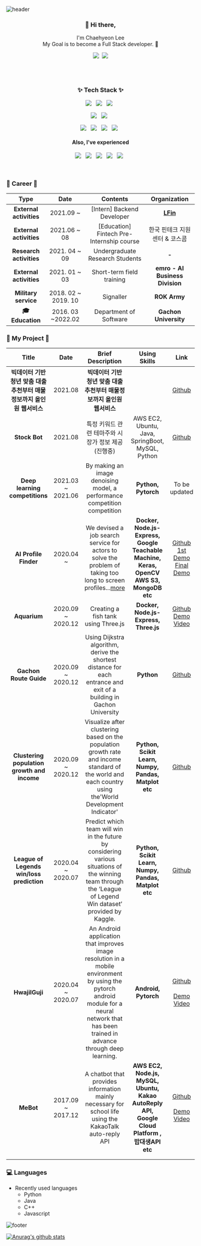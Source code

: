 ![header](https://capsule-render.vercel.app/api?type=waving&color=auto&height=250&section=header&text=Chaehyeon%20Lee&fontSize=80&fontAlign=50)

<h3 align="center"> 👋 Hi there,</h3>
<p align="center">
I'm Chaehyeon Lee<br>
My Goal is to become a Full Stack developer. 🌱 <br>
<p align='center'>
  <a href="https://chlee1001.github.io/"><img src="https://img.shields.io/badge/Tech%20Blog-7957D5?style=for-the-badge&logo=Buefy&logoColor=white"/></a>&nbsp
  <a href="https://portfolio.chlee1001.synology.me/"><img src="https://img.shields.io/badge/Portfolio-212121?style=for-the-badge&logo=pfSense&logoColor=white"/></a>
</p>  
 <br/><br/>
</p>
<h3 align="center">✨ Tech Stack ✨ </h3>
<p align="center">
  <img src="https://img.shields.io/badge/python%20-3776AB.svg?&style=for-the-badge&logo=python&logoColor=white"/>&nbsp;&nbsp;
  <img src="https://img.shields.io/badge/Java%20-007396.svg?&style=for-the-badge&logo=java&logoColor=white"/>&nbsp;&nbsp;
  <img src="https://img.shields.io/badge/C/C++%20-%23007ACC.svg?&style=for-the-badge&logo=C&logoColor=white"/>&nbsp;&nbsp;
</p>
<p align="center">
  <img src="https://img.shields.io/badge/springboot%20-6DB33F.svg?&style=for-the-badge&logo=springboot&logoColor=white"/>&nbsp;&nbsp;
  <img src="https://img.shields.io/badge/node.js%20-%2343853D.svg?&style=for-the-badge&logo=node.js&logoColor=white"/>&nbsp;&nbsp;
</p>


<p align="center">
  <img src="https://img.shields.io/badge/Git%20-F05032.svg?&style=for-the-badge&logo=git&logoColor=white"/>&nbsp;&nbsp;
  <img src="https://img.shields.io/badge/Linux%20-E95420.svg?&style=for-the-badge&logo=Linux&logoColor=white"/>&nbsp;&nbsp;
  <img src="https://img.shields.io/badge/AWS EC2%20-%23FF9900.svg?&style=for-the-badge&logo=amazon-aws&logoColor=white"/>&nbsp;&nbsp;
  <img src="https://img.shields.io/badge/Docker%20-2496ED.svg?&style=for-the-badge&logo=Docker&logoColor=white"/>&nbsp;&nbsp;
</p>
<h4 align="center" >Also, I've experienced</h4>
<p align="center">
  <img src="https://img.shields.io/badge/Android%20-3DDC84.svg?&style=flat-square&logo=android&logoColor=%2361DAFB"/>&nbsp;&nbsp;
  <img src="https://img.shields.io/badge/React%20-%2320232a.svg?&style=flat-square&logo=react&logoColor=%2361DAFB"/>&nbsp;&nbsp;
  <img src ="https://img.shields.io/badge/MySQL-4479A1.svg?&style=flat-square&logo=mysql&logoColor=white"/>&nbsp;&nbsp;
  <img src ="https://img.shields.io/badge/MongoDB-%234ea94b.svg?&style=flat-square&logo=mongodb&logoColor=white"/>&nbsp;&nbsp;
  <img src="https://img.shields.io/badge/Jupyter%20-%23F37626.svg?&style=flat-square&logo=Jupyter&logoColor=white" />&nbsp;&nbsp;
</p>

 <br>


<h3 align="left">💜 Career 💜</h3>

|        **Type**         |      **Date**       |               **Contents**                |         **Organization**         |
| :---------------------: | :-----------------: | :---------------------------------------: | :------------------------------: |
| **External activities** |      2021.09 ~      |        [Intern] Backend Developer         | **[LFin](https://www.lfin.kr/)** |
| **External activities** |    2021.06 ~ 08     | [Education] Fintech Pre-Internship course |  한국 핀테크 지원센터 & 코스콤   |
| **Research activities** |    2021. 04 ~ 09    |      Undergraduate Research Students      |           **-**<br />            |
| **External activities** |    2021. 01 ~ 03    |         Short-term field training         | **emro - AI Business Division**  |
|  **Military service**   | 2018. 02 ~ 2019. 10 |                 Signaller                 |           **ROK Army**           |
|   ****🎓** Education**   |  2016. 03 ~2022.02  |          Department of Software           |      **Gachon University**       |

<h3 align="left">💜 My Project 💜</h3>

|                            Title                             |     **Date**      |                      Brief Description                       |                         Using Skills                         |                             Link                             |
| :----------------------------------------------------------: | :---------------: | :----------------------------------------------------------: | :----------------------------------------------------------: | :----------------------------------------------------------: |
| **빅데이터 기반 청년 맞춤 대출추천부터 매물정보까지 올인원 웹서비스** |      2021.08      | **빅데이터 기반 청년 맞춤 대출추천부터 매물정보까지 올인원 웹서비스** |                                                              | [Github](https://github.com/FIN-Hackaton/loan-listing-service) |
|                        **Stock Bot**                         |      2021.08      |     특정 키워드 관련 테마주와 시장가 정보 제공 (진행중)      |       AWS EC2, Ubuntu, Java, SpringBoot, MySQL, Python       |     [Github](https://github.com/FIN-Study/Stock-ChatBot)     |
|                **Deep learning competitions**                | 2021.03 ~ 2021.06 | By making an image denoising model, a performance competition competition |                     **Python, Pytorch**                      |                        To be updated                         |
|                    **AI Profile Finder**                     |     2020.04 ~     | We devised a job search service for actors to solve the problem of taking too long to screen profiles...[more](https://github.com/rheeeuro/profile-finder/wiki) | **Docker, Node.js-Express, Google Teachable Machine, Keras, OpenCV**<br />**AWS S3, MongoDB etc** | [Github](https://github.com/rheeeuro/profile-finder)<br/>[1st Demo](https://keyword.chlee1001.synology.me/)<br/>[Final Demo](https://profile-finder0.herokuapp.com/) |
|                         **Aquarium**                         | 2020.09 ~ 2020.12 |             Creating a fish tank using Three.js              |            **Docker, Node.js-Express, Three.js**             | [Github](https://github.com/chlee1001/Computer-Graphics_TermProject)<br/>[Demo Video](https://youtu.be/Goi1VeH1tBU) |
|                    **Gachon Route Guide**                    | 2020.09 ~ 2020.12 | Using Dijkstra algorithm, derive the shortest distance for each entrance and exit of a building in Gachon University |                          **Python**                          |           [Github](http://m.site.naver.com/0MP3l)            |
|      **Clustering<br /> population growth and income**       | 2020.09 ~ 2020.12 | Visualize after clustering based on the population growth rate and income standard of the world and each country using the'World Development Indicator' |     **Python, Scikit Learn, Numpy, Pandas, Matplot etc**     | [Github](https://github.com/chlee1001/MachineLearning-Project) |
|          **League of Legends win/loss prediction**           | 2020.04 ~ 2020.07 | Predict which team will win in the future by considering various situations of the winning team through the ‘League of Legend Win dataset’ provided by Kaggle. |     **Python, Scikit Learn, Numpy, Pandas, Matplot etc**     |           [Github](http://m.site.naver.com/0MP7o)            |
|                        **HwajilGuji**                        | 2020.04 ~ 2020.07 | An Android application that improves image resolution in a mobile environment by using the pytorch android module for a neural network that has been trained in advance through deep learning. |                     **Android, Pytorch**                     | [Github](https://github.com/MP-TermProject/HwajilGuji)<br /><br />[Demo Video](https://youtu.be/HeCJ8irDXdg) |
|                          **MeBot**                           | 2017.09 ~ 2017.12 | A chatbot that provides information mainly necessary for school life using the KakaoTalk auto-reply API | **AWS EC2, Node.js, MySQL, Ubuntu, Kakao AutoReply API, Google Cloud Platform , 밥대생API etc** | [Github](https://github.com/chlee1001/MeBot)<br /><br />[Demo Video](https://youtu.be/FLkv7BF1rV4) |
|                                                              |                   |                                                              |                                                              |                                                              |
|                                                              |                   |                                                              |                                                              |                                                              |


### 💻 Languages
- Recently used languages
    - Python
    - Java
    - C++
    - Javascript






![footer](https://capsule-render.vercel.app/api?type=waving&color=auto&height=200&section=footer&text=%20&fontSize=90)





[![Anurag's github stats](https://github-readme-stats.vercel.app/api?username=chlee1001&count_private=true&show_icons=true&theme=nightowl)](https://github.com/chlee1001/github-readme-stats)




<!--
**chlee1001/chlee1001** is a ✨ _special_ ✨ repository because its `README.md` (this file) appears on your GitHub profile.

Here are some ideas to get you started:

- 🔭 I’m currently working on ...
- 🌱 I’m currently learning ...
- 👯 I’m looking to collaborate on ...
- 🤔 I’m looking for help with ...
- 💬 Ask me about ...
- 📫 How to reach me: ...
- 😄 Pronouns: ...
- ⚡ Fun fact: ...

[![Tech Blog Badge](http://img.shields.io/badge/-Tech%20blog-black?style=flat-square&logo=github&link=https://chlee1001.github.io/)](https://chlee1001.github.io/) 

[![Hits](https://hits.seeyoufarm.com/api/count/incr/badge.svg?url=https%3A%2F%2Fgithub.com%2Fchlee1001%2Fhit-counter)](https://hits.seeyoufarm.com)

[![Instagram Badge](https://img.shields.io/badge/-Instagram-dd2a7b?style=flat-square&logo=instagram&logoColor=white&link=https://www.instagram.com/chaehy2on/)](https://www.instagram.com/chaehy2on/)
[![Gmail Badge](https://img.shields.io/badge/-Gmail-d14836?style=flat-square&logo=Gmail&logoColor=white&link=mailto:chlee1001@gachon.ac.kr)](mailto:chlee1001@gachon.ac.kr)
[![Blog](https://img.shields.io/badge/Blog-chlee1001.github.io-green.svg)](https://chlee1001.github.io/)

![PYTHON](https://img.shields.io/badge/PYTHON-%E2%98%85%E2%98%85%E2%98%85%E2%98%85%E2%98%86-0696D7?style=plastic&logo=Python&logoColor=white) ![ANDROID](https://img.shields.io/badge/JAVA%20&%20ANDROID-%E2%98%85%E2%98%85%E2%98%85%E2%98%86%E2%98%86-3DDC84?style=plastic&logo=android&logoColor=white)  ![Matlab](https://img.shields.io/badge/Matlab-%E2%98%85%E2%98%85%E2%98%86%E2%98%86%E2%98%86-0076A8?style=plastic&logo=mathworks&logoColor=white) ![Kotlin](https://img.shields.io/badge/Kotlin-%E2%98%85%E2%98%85%E2%98%86%E2%98%86%E2%98%86-0095D5?style=plastic&logo=kotlin&logoColor=white)

- Recently used languages
    - Python
    - C++
    - Javascript
    [![Top Langs](https://github-readme-stats.vercel.app/api/top-langs/?username=chlee1001&hide=scss,css&langs_count=7&layout=compact&exclude_repo=velog-reader,react-nodebird,JeonJu_App)](https://github.com/anuraghazra/github-readme-stats)


-->







 
